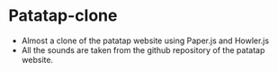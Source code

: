 # Patatap-clone
- Almost a clone of the patatap website using Paper.js and Howler.js
- All the sounds are taken from the github repository of the patatap website.
